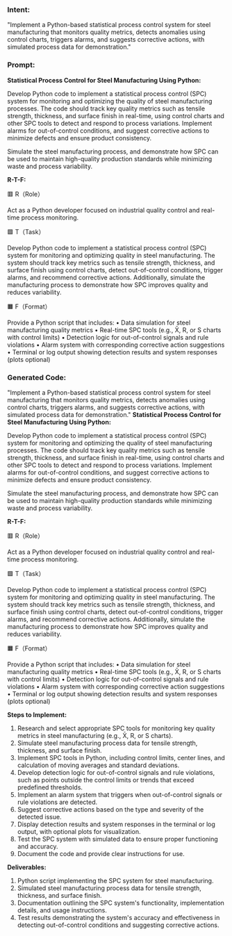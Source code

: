 ### Intent:
"Implement a Python-based statistical process control system for steel manufacturing that monitors quality metrics, detects anomalies using control charts, triggers alarms, and suggests corrective actions, with simulated process data for demonstration."

### Prompt:
**Statistical Process Control for Steel Manufacturing Using Python:**

Develop Python code to implement a statistical process control (SPC) system for monitoring and optimizing the quality of steel manufacturing processes. The code should track key quality metrics such as tensile strength, thickness, and surface finish in real-time, using control charts and other SPC tools to detect and respond to process variations. Implement alarms for out-of-control conditions, and suggest corrective actions to minimize defects and ensure product consistency.

Simulate the steel manufacturing process, and demonstrate how SPC can be used to maintain high-quality production standards while minimizing waste and process variability.

**R-T-F:**

🟥 R（Role）

Act as a Python developer focused on industrial quality control and real-time process monitoring.

🟩 T（Task）

Develop Python code to implement a statistical process control (SPC) system for monitoring and optimizing quality in steel manufacturing. The system should track key metrics such as tensile strength, thickness, and surface finish using control charts, detect out-of-control conditions, trigger alarms, and recommend corrective actions. Additionally, simulate the manufacturing process to demonstrate how SPC improves quality and reduces variability.

🟧 F（Format）

Provide a Python script that includes:
	•	Data simulation for steel manufacturing quality metrics
	•	Real-time SPC tools (e.g., X̄, R, or S charts with control limits)
	•	Detection logic for out-of-control signals and rule violations
	•	Alarm system with corresponding corrective action suggestions
	•	Terminal or log output showing detection results and system responses (plots optional)

### Generated Code:
"Implement a Python-based statistical process control system for steel manufacturing that monitors quality metrics, detects anomalies using control charts, triggers alarms, and suggests corrective actions, with simulated process data for demonstration."
**Statistical Process Control for Steel Manufacturing Using Python:**

Develop Python code to implement a statistical process control (SPC) system for monitoring and optimizing the quality of steel manufacturing processes. The code should track key quality metrics such as tensile strength, thickness, and surface finish in real-time, using control charts and other SPC tools to detect and respond to process variations. Implement alarms for out-of-control conditions, and suggest corrective actions to minimize defects and ensure product consistency.

Simulate the steel manufacturing process, and demonstrate how SPC can be used to maintain high-quality production standards while minimizing waste and process variability.

**R-T-F:**

🟥 R（Role）

Act as a Python developer focused on industrial quality control and real-time process monitoring.

🟩 T（Task）

Develop Python code to implement a statistical process control (SPC) system for monitoring and optimizing quality in steel manufacturing. The system should track key metrics such as tensile strength, thickness, and surface finish using control charts, detect out-of-control conditions, trigger alarms, and recommend corrective actions. Additionally, simulate the manufacturing process to demonstrate how SPC improves quality and reduces variability.

🟧 F（Format）

Provide a Python script that includes:
	•	Data simulation for steel manufacturing quality metrics
	•	Real-time SPC tools (e.g., X̄, R, or S charts with control limits)
	•	Detection logic for out-of-control signals and rule violations
	•	Alarm system with corresponding corrective action suggestions
	•	Terminal or log output showing detection results and system responses (plots optional)

**Steps to Implement:**

1. Research and select appropriate SPC tools for monitoring key quality metrics in steel manufacturing (e.g., X̄, R, or S charts).
2. Simulate steel manufacturing process data for tensile strength, thickness, and surface finish.
3. Implement SPC tools in Python, including control limits, center lines, and calculation of moving averages and standard deviations.
4. Develop detection logic for out-of-control signals and rule violations, such as points outside the control limits or trends that exceed predefined thresholds.
5. Implement an alarm system that triggers when out-of-control signals or rule violations are detected.
6. Suggest corrective actions based on the type and severity of the detected issue.
7. Display detection results and system responses in the terminal or log output, with optional plots for visualization.
8. Test the SPC system with simulated data to ensure proper functioning and accuracy.
9. Document the code and provide clear instructions for use.

**Deliverables:**

1. Python script implementing the SPC system for steel manufacturing.
2. Simulated steel manufacturing process data for tensile strength, thickness, and surface finish.
3. Documentation outlining the SPC system's functionality, implementation details, and usage instructions.
4. Test results demonstrating the system's accuracy and effectiveness in detecting out-of-control conditions and suggesting corrective actions.
